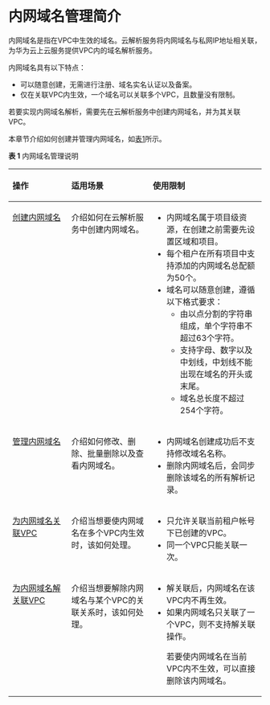 # 内网域名管理简介<a name="dns_usermanual_0032"></a>

内网域名是指在VPC中生效的域名。云解析服务将内网域名与私网IP地址相关联，为华为云上云服务提供VPC内的域名解析服务。

内网域名具有以下特点：

-   可以随意创建，无需进行注册、域名实名认证以及备案。
-   仅在关联VPC内生效，一个域名可以关联多个VPC，且数量没有限制。

若要实现内网域名解析，需要先在云解析服务中创建内网域名，并为其关联VPC。

本章节介绍如何创建并管理内网域名，如[表1](#table977612405507)所示。

**表 1**  内网域名管理说明

<a name="table977612405507"></a>
<table><thead align="left"><tr id="row87771409504"><th class="cellrowborder" valign="top" width="23.262326232623263%" id="mcps1.2.4.1.1"><p id="p15777740175016"><a name="p15777740175016"></a><a name="p15777740175016"></a>操作</p>
</th>
<th class="cellrowborder" valign="top" width="32.19321932193219%" id="mcps1.2.4.1.2"><p id="p47771140115015"><a name="p47771140115015"></a><a name="p47771140115015"></a>适用场景</p>
</th>
<th class="cellrowborder" valign="top" width="44.54445444544455%" id="mcps1.2.4.1.3"><p id="p11777174055015"><a name="p11777174055015"></a><a name="p11777174055015"></a>使用限制</p>
</th>
</tr>
</thead>
<tbody><tr id="row3777840175020"><td class="cellrowborder" valign="top" width="23.262326232623263%" headers="mcps1.2.4.1.1 "><p id="p167777403501"><a name="p167777403501"></a><a name="p167777403501"></a><a href="创建内网域名.md">创建内网域名</a></p>
</td>
<td class="cellrowborder" valign="top" width="32.19321932193219%" headers="mcps1.2.4.1.2 "><p id="p777716406501"><a name="p777716406501"></a><a name="p777716406501"></a>介绍如何在云解析服务中创建内网域名。</p>
</td>
<td class="cellrowborder" valign="top" width="44.54445444544455%" headers="mcps1.2.4.1.3 "><a name="ul446519315616"></a><a name="ul446519315616"></a><ul id="ul446519315616"><li>内网域名属于项目级资源，在创建之前需要先设置区域和项目。</li><li>每个租户在所有项目中支持添加的内网域名总配额为50个。</li><li>域名可以随意创建，遵循以下格式要求：<a name="ul14785719184814"></a><a name="ul14785719184814"></a><ul id="ul14785719184814"><li>由以点分割的字符串组成，单个字符串不超过63个字符。</li><li>支持字母、数字以及中划线，中划线不能出现在域名的开头或末尾。</li><li>域名总长度不超过254个字符。</li></ul>
</li></ul>
</td>
</tr>
<tr id="row1577754016507"><td class="cellrowborder" valign="top" width="23.262326232623263%" headers="mcps1.2.4.1.1 "><p id="p4777640105010"><a name="p4777640105010"></a><a name="p4777640105010"></a><a href="管理内网域名.md">管理内网域名</a></p>
</td>
<td class="cellrowborder" valign="top" width="32.19321932193219%" headers="mcps1.2.4.1.2 "><p id="p3777134025015"><a name="p3777134025015"></a><a name="p3777134025015"></a>介绍如何修改、删除、批量删除以及查看内网域名。</p>
</td>
<td class="cellrowborder" valign="top" width="44.54445444544455%" headers="mcps1.2.4.1.3 "><a name="ul18735122581518"></a><a name="ul18735122581518"></a><ul id="ul18735122581518"><li>内网域名创建成功后不支持修改域名名称。</li><li>删除内网域名后，会同步删除该域名的所有解析记录。</li></ul>
</td>
</tr>
<tr id="row187779402501"><td class="cellrowborder" valign="top" width="23.262326232623263%" headers="mcps1.2.4.1.1 "><p id="p117774407505"><a name="p117774407505"></a><a name="p117774407505"></a><a href="为内网域名关联VPC.md">为内网域名关联VPC</a></p>
</td>
<td class="cellrowborder" valign="top" width="32.19321932193219%" headers="mcps1.2.4.1.2 "><p id="p157771840155010"><a name="p157771840155010"></a><a name="p157771840155010"></a>介绍当想要使内网域名在多个VPC内生效时，该如何处理。</p>
</td>
<td class="cellrowborder" valign="top" width="44.54445444544455%" headers="mcps1.2.4.1.3 "><a name="ul1440617181573"></a><a name="ul1440617181573"></a><ul id="ul1440617181573"><li>只允许关联当前租户帐号下已创建的VPC。</li><li>同一个VPC只能关联一次。</li></ul>
</td>
</tr>
<tr id="row571111020281"><td class="cellrowborder" valign="top" width="23.262326232623263%" headers="mcps1.2.4.1.1 "><p id="p17712180172818"><a name="p17712180172818"></a><a name="p17712180172818"></a><a href="为内网域名解关联VPC.md">为内网域名解关联VPC</a></p>
</td>
<td class="cellrowborder" valign="top" width="32.19321932193219%" headers="mcps1.2.4.1.2 "><p id="p1871213013282"><a name="p1871213013282"></a><a name="p1871213013282"></a>介绍当想要解除内网域名与某个VPC的关联关系时，该如何处理。</p>
</td>
<td class="cellrowborder" valign="top" width="44.54445444544455%" headers="mcps1.2.4.1.3 "><a name="ul12572850789"></a><a name="ul12572850789"></a><ul id="ul12572850789"><li>解关联后，内网域名在该VPC内不再生效。</li><li>如果内网域名只关联了一个VPC，则不支持解关联操作。<p id="p77841254185"><a name="p77841254185"></a><a name="p77841254185"></a>若要使内网域名在当前VPC内不生效，可以直接删除该内网域名。</p>
</li></ul>
</td>
</tr>
</tbody>
</table>

